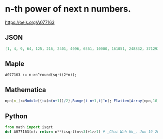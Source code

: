 # n\-th power of next n numbers\.
https://oeis.org/A077163
## JSON
```JSON
[1, 4, 9, 64, 125, 216, 2401, 4096, 6561, 10000, 161051, 248832, 371293, 537824, 759375, 16777216, 24137569, 34012224, 47045881, 64000000, 85766121, 2494357888, 3404825447, 4586471424, 6103515625, 8031810176, 10460353203]
```
## Maple
```Maple
A077163 := n->n^round(sqrt(2*n));
```
## Mathematica
```Mathematica
npn[n_]:=Module[{t=(n(n+1))/2},Range[t-n+1,t]^n]; Flatten[Array[npn,10]] (* _Harvey P. Dale_, Mar 08 2015 *)
```
## Python
```Python
from math import isqrt
def A077163(n): return n**(isqrt(n<<3)+1>>1) # _Chai Wah Wu_, Jun 19 2024
```
